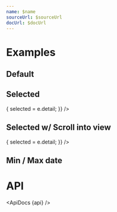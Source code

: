 ```yaml
---
name: $name
sourceUrl: $sourceUrl
docUrl: $docUrl
---
```


<script lang="ts">
  import { addYears, startOfYear, subYears } from 'date-fns';

  import api from '$lib/components/YearList.svelte?raw&sveld';
  import ApiDocs from '$lib/components/ApiDocs.svelte';

  import Preview from '$lib/components/Preview.svelte';
  import YearList from '$lib/components/YearList.svelte';

  let selected = new Date('1982-03-30');
</script>

# Examples

## Default

<Preview>
  <YearList />
</Preview>

## Selected

<Preview>
  <YearList
    {selected}
    on:dateChange={(e) => {
      selected = e.detail;
    }}
  />
</Preview>

## Selected w/ Scroll into view

<Preview>
  <div class="overflow-auto h-64">
  <YearList
    minDate={subYears(selected, 10)}
    maxDate={addYears(selected, 10)}
    {selected}
    on:dateChange={(e) => {
      selected = e.detail;
    }}
  />
  </div>
</Preview>

## Min / Max date

<Preview>
  <YearList
    minDate={startOfYear(subYears(new Date(), 3))}
    maxDate={new Date()}
  />
</Preview>

# API

<ApiDocs {api} />
